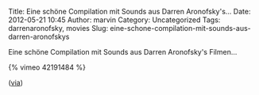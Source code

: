 Title: Eine schöne Compilation mit Sounds aus Darren Aronofsky's...
Date: 2012-05-21 10:45
Author: marvin
Category: Uncategorized
Tags: darrenaronofsky, movies
Slug: eine-schone-compilation-mit-sounds-aus-darren-aronofskys

Eine schöne Compilation mit Sounds aus Darren Aronofsky's Filmen...

{% vimeo 42191484   %}

([via](http://www.doobybrain.com/2012/05/19/the-sounds-from-darren-aronofskys-films/))

